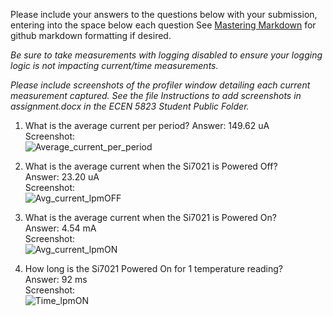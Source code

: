 Please include your answers to the questions below with your submission, entering into the space below each question
See [Mastering Markdown](https://guides.github.com/features/mastering-markdown/) for github markdown formatting if desired.

*Be sure to take measurements with logging disabled to ensure your logging logic is not impacting current/time measurements.*

*Please include screenshots of the profiler window detailing each current measurement captured.  See the file Instructions to add screenshots in assignment.docx in the ECEN 5823 Student Public Folder.* 

1. What is the average current per period?
   Answer: 149.62 uA
   <br>Screenshot:  
   ![Average_current_per_period](https://user-images.githubusercontent.com/89665917/134452895-f7f35ac9-21d8-43a7-a93f-fbf653ebf756.JPG)
   
2. What is the average current when the Si7021 is Powered Off?  
   Answer: 23.20 uA
   <br>Screenshot:  
   ![Avg_current_lpmOFF](https://user-images.githubusercontent.com/89665917/134452889-1d1ae009-49a1-4eca-9db6-15ad40906482.JPG)
   
3. What is the average current when the Si7021 is Powered On?  
   Answer: 4.54 mA
   <br>Screenshot:  
   ![Avg_current_lpmON](https://user-images.githubusercontent.com/89665917/134452892-0c333ef3-1b06-465e-b271-70a6e32451ca.JPG)
   
4. How long is the Si7021 Powered On for 1 temperature reading?  
   Answer: 92 ms
   <br>Screenshot:  
   ![Time_lpmON](https://user-images.githubusercontent.com/89665917/134452894-a1f6ebd6-a8df-4d5b-bd5d-5a8b59f9bc13.JPG)
